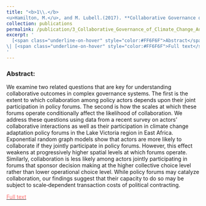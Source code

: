 ```yaml
---
title: "<b>1\\.</b> 
<u>Hamilton, M.</u>, and M. Lubell.(2017). **Collaborative Governance of Climate Change Adaptation Across Spatial and Institutional Scales.** Policy Studies Journal."
collection: publications
permalink: /publication/3_Collaborative_Governance_of_Climate_Change_Adaptation
excerpt: '
  [<span class="underline-on-hover" style="color:#FF6F6F">Abstract</span>](../publication/3_Collaborative_Governance_of_Climate_Change_Adaptation)
\| [<span class="underline-on-hover" style="color:#FF6F6F">Full text</span>](https://onlinelibrary.wiley.com/doi/full/10.1111/psj.12224)
'
---
```


### Abstract:

<p>
We examine two related questions that are key for understanding collaborative outcomes in complex governance systems. The first is the extent to which collaboration among policy actors depends upon their joint participation in policy forums. The second is how the scales at which these forums operate conditionally affect the likelihood of collaboration. We address these questions using data from a recent survey on actors’ collaborative interactions as well as their participation in climate change adaptation policy forums in the Lake Victoria region in East Africa. Exponential random graph models show that actors are more likely to collaborate if they jointly participate in policy forums. However, this effect weakens at progressively higher spatial levels at which forums operate. Similarly, collaboration is less likely among actors jointly participating in forums that sponsor decision making at the higher collective choice level rather than lower operational choice level. While policy forums may catalyze collaboration, our findings suggest that their capacity to do so may be subject to scale‐dependent transaction costs of political contracting.
</p>

[<span class="underline-on-hover" style="color:#FF6F6F">Full text</span>](https://onlinelibrary.wiley.com/doi/full/10.1111/psj.12224)
